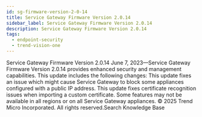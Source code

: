 ```yaml
---
id: sg-firmware-version-2-0-14
title: Service Gateway Firmware Version 2.0.14
sidebar_label: Service Gateway Firmware Version 2.0.14
description: Service Gateway Firmware Version 2.0.14
tags:
  - endpoint-security
  - trend-vision-one
---
```


 Service Gateway Firmware Version 2.0.14 June 7, 2023—Service Gateway Firmware Version 2.0.14 provides enhanced security and management capabilities. This update includes the following changes: This update fixes an issue which might cause Service Gateway to block some appliances configured with a public IP address. This update fixes certificate recognition issues when importing a custom certificate. Some features may not be available in all regions or on all Service Gateway appliances. © 2025 Trend Micro Incorporated. All rights reserved.Search Knowledge Base